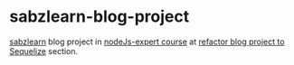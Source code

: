 # sabzlearn-blog-project

[sabzlearn](https://sabzlearn.ir/) blog project in  [nodeJs-expert course](https://sabzlearn.ir/course/node-ex/) at [refactor blog project to Sequelize]((https://sabzlearn.ir/lesson/40-30945/)) section.
